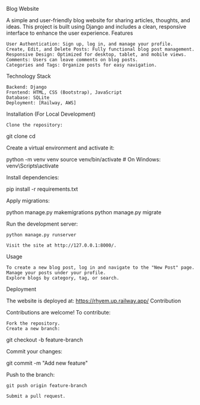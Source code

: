 Blog Website

A simple and user-friendly blog website for sharing articles, thoughts, and ideas. This project is built using Django and includes a clean, responsive interface to enhance the user experience.
Features

    User Authentication: Sign up, log in, and manage your profile.
    Create, Edit, and Delete Posts: Fully functional blog post management.
    Responsive Design: Optimized for desktop, tablet, and mobile views.
    Comments: Users can leave comments on blog posts.
    Categories and Tags: Organize posts for easy navigation.

Technology Stack

    Backend: Django
    Frontend: HTML, CSS (Bootstrap), JavaScript
    Database: SQLite
    Deployment: [Railway, AWS]

Installation (For Local Development)

    Clone the repository:

git clone <repository-url>
cd <project-directory>

Create a virtual environment and activate it:

python -m venv venv
source venv/bin/activate  # On Windows: venv\Scripts\activate

Install dependencies:

pip install -r requirements.txt

Apply migrations:

python manage.py makemigrations
python manage.py migrate

Run the development server:

    python manage.py runserver

    Visit the site at http://127.0.0.1:8000/.

Usage

    To create a new blog post, log in and navigate to the "New Post" page.
    Manage your posts under your profile.
    Explore blogs by category, tag, or search.

Deployment

The website is deployed at: https://rhyem.up.railway.app/
Contribution

Contributions are welcome! To contribute:

    Fork the repository.
    Create a new branch:

git checkout -b feature-branch

Commit your changes:

git commit -m "Add new feature"

Push to the branch:

    git push origin feature-branch

    Submit a pull request.